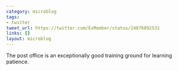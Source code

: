 ```yaml
---
category: microblog
tags:
- twitter
tweet_url: https://twitter.com/ExMember/status/24876892531
links: []
layout: microblog
---
```

The post office is an exceptionally good training ground for learning patience.
